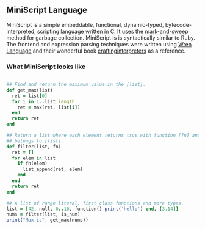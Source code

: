 ## MiniScript Language

MiniScript is a simple embeddable, functional, dynamic-typed, bytecode-interpreted, scripting language written in C. It uses the [mark-and-sweep](https://en.wikipedia.org/wiki/Tracing_garbage_collection) method for garbage collection. MiniScript is  is syntactically similar to Ruby. The frontend and expression parsing techniques were written using [Wren Language](https://wren.io/)  and their wonderful book [craftinginterpreters](http://www.craftinginterpreters.com/) as a reference.

### What MiniScript looks like

```ruby

## Find and return the maximum value in the [list].
def get_max(list)
  ret = list[0]
  for i in 1..list.length
    ret = max(ret, list[i])
  end
  return ret
end

## Return a list where each element returns true with function [fn] and
## belongs to [list].
def filter(list, fn)
  ret = []
  for elem in list
    if fn(elem)
      list_append(ret, elem)
    end
  end
  return ret
end

## A list of range literal, first class functions and more types.
list = [42, null, 0..10, function() print('hello') end, [3.14]]
nums = filter(list, is_num)
print("Max is", get_max(nums))

```

